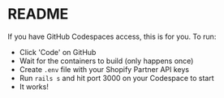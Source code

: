 # README

If you have GitHub Codespaces access, this is for you. To run:

- Click 'Code' on GitHub
- Wait for the containers to build (only happens once)
- Create `.env` file with your Shopify Partner API keys
- Run `rails s` and hit port 3000 on your Codespace to start
- It works!

